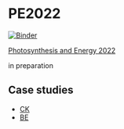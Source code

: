 # PE2022

[![Binder](https://static.mybinder.org/badge_logo.svg)](https://mybinder.org/v2/gh/ism200/PE2022/HEAD)

[Photosynthesis and Energy 2022](https://www.nat.vu.nl/~ivo/PE2022/)

in preparation

## Case studies

- [CK](./CK-case-study/)
- [BE](./BE-case-study/)
